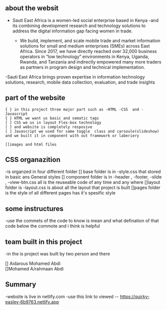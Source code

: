 ## about the websit 

-  Sauti East Africa is a women-led social enterprise based in Kenya 
-and its combining development research and technology solutions  to address the digital information gap  facing women in trade.

    -   We build, implement, and scale mobile trade and market information solutions for small and medium enterprises (SMEs) across East Africa. Since 2017, we have directly reached over 32,000 business operators in “low technology” environments in Kenya, Uganda, Rwanda, and Tanzania and indirectly empowered many more traders as partners in program design and technical implementation.

-Sauti East Africa brings proven expertise in information technology solutions, research, mobile data collection, evaluation, and trade insights

## part of the website 
    { } in this project three major part such as -HTML -CSS  and -Javascript 
    { } HTML we want us basic and sematic tags 
    [ ] CSS we us in layout Flex-box technology 
    [ ] and website is completely resposive 
    [ ] Javascript we used for same toggle  class and carsoule(slideshow) and we built it in component with out framework or laberiery 

    []images and html files 


## CSS organazition
-is organzed in four different folder 
 [] base folder is in -style.css that stored in basic ans General styles
 [] component folder is in -header , -footer, -slide , -view-btn.css all is the  reuseable code of any time and any where 
 []layout folder is -layout.css is about all the layout that project is built 
 []pages folder is the style of all different pages has it's spesific style


## some instructures 

-use the commets of the code to know is mean and what defination of that code below the commote and i think is helpful 

## team built in this project 

-in the is project was built by two person and there

[] Aidarous Mohamed Abdi  
[]Mohamed A/rahmaan Abdi 

## Summary 
-website is live in netlify.com 
-use this link to viewed  -- https://quirky-easley-6b9763.netlify.app

